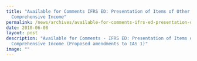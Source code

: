 ```yaml
---
title: "Available for Comments IFRS ED: Presentation of Items of Other
  Comprehensive Income"
permalink: /news/archives/available-for-comments-ifrs-ed-presentation-of-Items-of-other-comprehensive/
date: 2010-06-08
layout: post
description: "Available for Comments - IFRS ED: Presentation of Items of Other
  Comprehensive Income (Proposed amendments to IAS 1)"
image: ""
---
```

